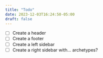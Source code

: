 ```yaml
---
title: "Todo"
date: 2023-12-03T16:24:50-05:00
draft: false
---
```


- [ ] Create a header
- [ ] Create a footer
- [ ] Create a left sidebar
- [ ] Create a right sidebar with... archetypes?